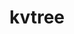 ---
title: "kvtree"
layout: cache
categories: [package, v0.18.0]
meta: {"versions": ["1.2.0"], "compilers": ["gcc@=7.5.0"], "oss": ["ubuntu18.04"], "platforms": ["linux"], "targets": ["x86_64"], "stacks": ["data-vis-sdk", "e4s", "radiuss", "root"], "num_specs": 3, "num_specs_by_stack": {"data-vis-sdk": 1, "root": 3, "e4s": 1, "radiuss": 1}}
spec_details: [{"hash": "zx2foli7p42kwkyz5iqwcwzgmgaayduc", "compiler": "gcc@=7.5.0", "versions": ["1.2.0"], "os": "ubuntu18.04", "platform": "linux", "target": "x86_64", "variants": ["build_type=RelWithDebInfo", "file_lock=FLOCK", "~ipo", "+mpi", "+shared"], "stacks": ["data-vis-sdk", "root"], "size": "-", "tarball": "https://binaries.spack.io/releases/v0.18.0/build_cache/linux-ubuntu18.04-x86_64/gcc-7.5.0/kvtree-1.2.0/linux-ubuntu18.04-x86_64-gcc-7.5.0-kvtree-1.2.0-zx2foli7p42kwkyz5iqwcwzgmgaayduc.spack"}, {"hash": "zsxm5zw6uitd6onoqgqnpcznhixn7pw3", "compiler": "gcc@=7.5.0", "versions": ["1.2.0"], "os": "ubuntu18.04", "platform": "linux", "target": "x86_64", "variants": ["build_type=RelWithDebInfo", "file_lock=FLOCK", "~ipo", "+mpi", "+shared"], "stacks": ["e4s", "root"], "size": "-", "tarball": "https://binaries.spack.io/releases/v0.18.0/build_cache/linux-ubuntu18.04-x86_64/gcc-7.5.0/kvtree-1.2.0/linux-ubuntu18.04-x86_64-gcc-7.5.0-kvtree-1.2.0-zsxm5zw6uitd6onoqgqnpcznhixn7pw3.spack"}, {"hash": "afzgyz4f57r5bkq2e3suivscsoy54uy4", "compiler": "gcc@=7.5.0", "versions": ["1.2.0"], "os": "ubuntu18.04", "platform": "linux", "target": "x86_64", "variants": ["build_type=RelWithDebInfo", "file_lock=FLOCK", "~ipo", "+mpi", "+shared"], "stacks": ["radiuss", "root"], "size": "-", "tarball": "https://binaries.spack.io/releases/v0.18.0/build_cache/linux-ubuntu18.04-x86_64/gcc-7.5.0/kvtree-1.2.0/linux-ubuntu18.04-x86_64-gcc-7.5.0-kvtree-1.2.0-afzgyz4f57r5bkq2e3suivscsoy54uy4.spack"}]
---